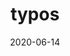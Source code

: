 ---
title: typos
summary: "The goal of typos is to provide a flexible warning when commonly mis-typed functions are called. Functions with typing errors will still be evaluated and a warning will be output. It also provides the user with a convenient function to define their own typos."
date: "2020-06-14"
tags:
- R Package
weight: 30

# Optional external URL for project (replaces project detail page).
external_link: "/typos"

---